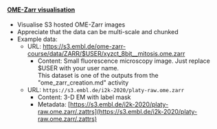 <h4 id="visualisation"><a href="#visualisation">OME-Zarr visualisation</a></h4>

- Visualise S3 hosted OME-Zarr images
- Appreciate that the data can be multi-scale and chunked
- Example data:
  - URL: https://s3.embl.de/ome-zarr-course/data/ZARR/$USER/xyzct_8bit__mitosis.ome.zarr
    - Content: Small fluorescence microscopy image. Just replace $USER with your user name. \
This dataset is one of the outputs from the "ome_zarr_creation.md" activity 
  - URL: `https://s3.embl.de/i2k-2020/platy-raw.ome.zarr`
    - Content: 3-D EM with label mask
    - Metadata: [https://s3.embl.de/i2k-2020/platy-raw.ome.zarr/.zattrs](https://s3.embl.de/i2k-2020/platy-raw.ome.zarr/.zattrs)
